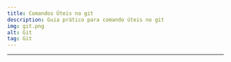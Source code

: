 ```yaml
---
title: Comandos Úteis no git
description: Guia prático para comando úteis no git
img: git.png
alt: Git
tag: Git
---
```


---


<info-box>
<template #info-box>
  <h2>Comandos básicos no Git</h2>
  <p>Vamos baixar o git inicialmente caso não tenha</p>

  ```
    Para windows: https://gitforwindows.org/
  ```
  ```
    Para Linux: sudo apt-get install git-all
  ```
  ```
    Para Mac: http://git-scm.com/download/mac
  ```
  <br>
  <br>
  <h2>Configurando nome e email</h2>
  <p> Com o git instalado abra o terminal execute os comando para configurar seu nome e email.</p>

  ```
    git config --global user.name "Fulano de Tal"
  ```
  ```
    git config --global user.email fulanodetal@exemplo.br
  ```
  <br>
  <br>
  <h2>Criando o repositório</h2>
  <p>repositório local</p>

  ```
    git init
  ```

  <br>
  <br>
  <h2>Clonado um repositório</h2>
  <p>repositório de servidor </p>

  ```
    git clone url-do-repositorio
  ```

  <br>
  <br>
  <h2>Criando uma branch</h2>

  ```
    git branch <nome-da-branch>
  ```

  <br>
  <br>
  <h2>Mudando de branch</h2>

  ```
    git checkout <nome-da-branch>
  ```

   <br>
  <br>
  <h2>Criando a branch e mudando para ela</h2>

  ```
    git checkout -b <nome-da-branch>
  ```

  <br>
  <br>
  <h2>Colocando os arquivos na stage para commit</h2>

  ```
    git add <arquivo> ou git add *
  ```

  <br>
  <br>
  <h2>Remover todos arquivos do working dir</h2>

  ```
    git checkout .
  ```

  <br>
  <br>
  <h2>Fazendo o commit dos arquivos</h2>

  ```
    git commit -m "comentários das alterações"
  ```

  <br>
  <br>
  <h2>Enviando as alterações para o repositório</h2>

  ```
    git push origin master ou  git push origin <nome-da-branch>
  ```

  <br>
  <br>
  <h2>Atualizando sua branch</h2>

  ```
    git pull
  ```
</template>
</info-box>

